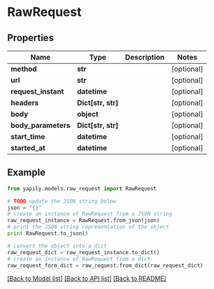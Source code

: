 # RawRequest


## Properties

Name | Type | Description | Notes
------------ | ------------- | ------------- | -------------
**method** | **str** |  | [optional] 
**url** | **str** |  | [optional] 
**request_instant** | **datetime** |  | [optional] 
**headers** | **Dict[str, str]** |  | [optional] 
**body** | **object** |  | [optional] 
**body_parameters** | **Dict[str, str]** |  | [optional] 
**start_time** | **datetime** |  | [optional] 
**started_at** | **datetime** |  | [optional] 

## Example

```python
from yapily.models.raw_request import RawRequest

# TODO update the JSON string below
json = "{}"
# create an instance of RawRequest from a JSON string
raw_request_instance = RawRequest.from_json(json)
# print the JSON string representation of the object
print RawRequest.to_json()

# convert the object into a dict
raw_request_dict = raw_request_instance.to_dict()
# create an instance of RawRequest from a dict
raw_request_form_dict = raw_request.from_dict(raw_request_dict)
```
[[Back to Model list]](../README.md#documentation-for-models) [[Back to API list]](../README.md#documentation-for-api-endpoints) [[Back to README]](../README.md)


